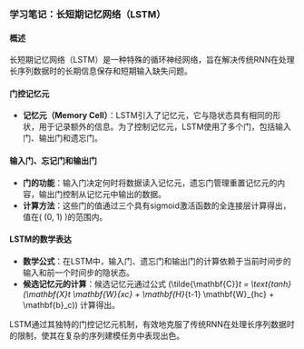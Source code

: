 ### 学习笔记：长短期记忆网络（LSTM）

#### 概述
长短期记忆网络（LSTM）是一种特殊的循环神经网络，旨在解决传统RNN在处理长序列数据时的长期信息保存和短期输入缺失问题。

#### 门控记忆元
- **记忆元（Memory Cell）**：LSTM引入了记忆元，它与隐状态具有相同的形状，用于记录额外的信息。为了控制记忆元，LSTM使用了多个门，包括输入门、输出门和遗忘门。

#### 输入门、忘记门和输出门
- **门的功能**：输入门决定何时将数据读入记忆元，遗忘门管理重置记忆元的内容，输出门控制从记忆元中输出的数据。
- **计算方法**：这些门的值通过三个具有sigmoid激活函数的全连接层计算得出，值在\( (0, 1) \)的范围内。

#### LSTM的数学表达
- **数学公式**：在LSTM中，输入门、遗忘门和输出门的计算依赖于当前时间步的输入和前一个时间步的隐状态。
- **候选记忆元的计算**：候选记忆元通过公式 \(\tilde{\mathbf{C}}_t = \text{tanh}(\mathbf{X}_t \mathbf{W}_{xc} + \mathbf{H}_{t-1} \mathbf{W}_{hc} + \mathbf{b}_c)\) 计算得出。

LSTM通过其独特的门控记忆元机制，有效地克服了传统RNN在处理长序列数据时的限制，使其在复杂的序列建模任务中表现出色。